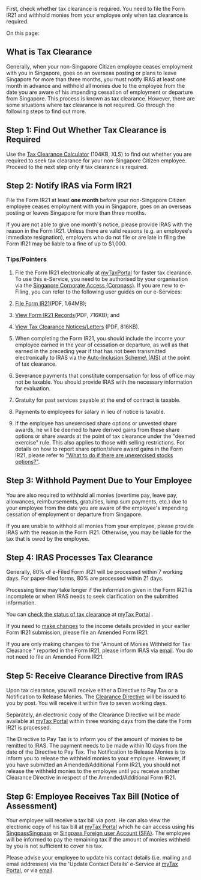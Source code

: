 First, check whether tax clearance is required. You need to file the Form IR21 and withhold monies from your employee only when tax clearance is required.

On this page:

## What is Tax Clearance

Generally, when your non-Singapore Citizen employee ceases employment with you in Singapore, goes on an overseas posting or plans to leave Singapore for more than three months, you must notify IRAS at least one month in advance and withhold all monies due to the employee from the date you are aware of his impending cessation of employment or departure from Singapore. This process is known as tax clearance. However, there are some situations where tax clearance is not required. Go through the following steps to find out more.

## Step 1: Find Out Whether Tax Clearance is Required

Use the [Tax Clearance Calculator](https://www.iras.gov.sg/media/docs/default-source/uploadedfiles/xls/tax-clearance-calculator-3.xls?sfvrsn=f3ba0055_5 "Tax Clearance Calculator") (104KB, XLS) to find out whether you are required to seek tax clearance for your non-Singapore Citizen employee. Proceed to the next step only if tax clearance is required.

## Step 2: Notify IRAS via Form IR21

File the Form IR21 at least **one month** before your non-Singapore Citizen employee ceases employment with you in Singapore, goes on an overseas posting or leaves Singapore for more than three months.

If you are not able to give one month's notice, please provide IRAS with the reason in the Form IR21. Unless there are valid reasons (e.g. an employee's immediate resignation), employers who do not file or are late in filing the Form IR21 may be liable
to a fine of up to $1,000.

### Tips/Pointers

1. File the Form IR21 electronically at [myTaxPortal](https://mytax.iras.gov.sg/ESVWeb/default.aspx "myTax Portal") for faster tax clearance.
    To use this e-Service, you need to be authorised by your organisation via the [Singapore Corporate Access (Corppass)](https://www.corppass.gov.sg/cpauth/login/homepage?URL=%2F&TAM_OP=login "Singapore Corporate Access (Corppass)"). If you are new to e-Filing, you can refer to the following user guides on our e-Services:


1. [File Form IR21](https://www.iras.gov.sg/media/docs/default-source/uploadedfiles/pdf/user-guide-efileir21.pdf?sfvrsn=1ac519e2_21 "File Form IR21")(PDF, 1.64MB);

2. [View Form IR21 Records](https://www.iras.gov.sg/media/docs/default-source/uploadedfiles/pdf/user-guide-editir21.pdf?sfvrsn=5bce2417_6 "View File Form IR21")(PDF, 716KB); and

3. [View Tax Clearance Notices/Letters](https://www.iras.gov.sg/media/docs/default-source/uploadedfiles/pdf/user-guide-viewtaxclearancenotices.pdf?sfvrsn=61192642_7 "View Tax Clearance Notices/Letters") (PDF, 816KB).
2. When completing the Form IR21, you should include the income your employee earned in the year of cessation or departure, as well as that earned in the preceding year if that has not been transmitted electronically to IRAS via the [Auto-Inclusion Scheme\\
    (AIS)](https://www.iras.gov.sg/taxes/individual-income-tax/employers/auto-inclusion-scheme-(ais)-for-employment-income "Auto-Inclusion Scheme (AIS)") at the point of tax clearance.

3. Severance payments that constitute compensation for loss of office may not be taxable. You should provide IRAS with the necessary information for evaluation.

4. Gratuity for past services payable at the end of contract is taxable.

5. Payments to employees for salary in lieu of notice is taxable.

6. If the employee has unexercised share options or unvested share awards, he will be deemed to have derived gains from these share options or share awards at the point of tax clearance under the "deemed exercise" rule. This also applies to those with
    selling restrictions. For details on how to report share option/share award gains in the Form IR21, please refer to ["What to do if there are unexercised stocks options?"](https://www.iras.gov.sg/taxes/individual-income-tax/employers/tax-clearance-for-foreign-spr-employees-(ir21)/filing-tax-clearance/how-to-complete-the-form-ir21#title3 "What to do if there are unexercised stock options?").


## Step 3: Withhold Payment Due to Your Employee

You are also required to withhold all monies (overtime pay, leave pay, allowances, reimbursements, gratuities, lump sum payments, etc.) due to your employee from the date you are aware of the employee's impending cessation of employment or departure from Singapore.

If you are unable to withhold all monies from your employee, please provide IRAS with the reason in the Form IR21. Otherwise, you may be liable for the tax that is owed by the employee.

## Step 4: IRAS Processes Tax Clearance

Generally, 80% of e-Filed Form IR21 will be processed within 7 working days. For paper-filed forms, 80% are processed within 21 days.

Processing time may take longer if the information given in the Form IR21 is incomplete or when IRAS needs to seek clarification on the submitted information.

You can [check the status of tax clearance](https://www.iras.gov.sg/digital-services/employers "check the status of tax clearance") at [myTax Portal](https://mytax.iras.gov.sg/ESVWeb/default.aspx "myTax Portal") .

If you need to [make changes](https://www.iras.gov.sg/taxes/individual-income-tax/employers/tax-clearance-for-foreign-spr-employees-(ir21)/changing-filing-details-withdrawing-form-ir21) to the income details provided in your earlier Form IR21 submission, please file an
Amended Form IR21.

If you are only making changes to the "Amount of Monies Withheld for Tax Clearance " reported in the Form IR21, please inform IRAS via [email](https://www.iras.gov.sg/contact-us/individual-income-tax#title4).
You do not need to file an Amended Form IR21.

## Step 5: Receive Clearance Directive from IRAS

Upon tax clearance, you will receive either a Directive to Pay Tax or a Notification to Release Monies. The [Clearance Directive](https://www.iras.gov.sg/taxes/individual-income-tax/employers/tax-clearance-for-foreign-spr-employees-(ir21)/clearance-directives "Clearance Directive") will be issued to you by post. You will receive it within five to seven working days.

Separately, an electronic copy of the Clearance Directive will be made available at [myTax Portal](https://mytax.iras.gov.sg/ESVWeb/default.aspx "myTax Portal") within three working days from the date the Form IR21 is processed.

The Directive to Pay Tax is to inform you of the amount of monies to be remitted to IRAS. The payment needs to be made within 10 days from the date of the Directive to Pay Tax. The Notification to Release Monies is to inform you to release the withheld
monies to your employee. However, if you have submitted an Amended/Additional Form IR21, you should not release the withheld monies to the employee until you receive another Clearance Directive in respect of the Amended/Additional Form IR21.

## Step 6: Employee Receives Tax Bill (Notice of Assessment)

Your employee will receive a tax bill via post. He can also view the electronic copy of his tax bill at [myTax Portal](https://mytax.iras.gov.sg/ESVWeb/default.aspx "myTax Portal") which he can access using his [Singpass](https://www.singpass.gov.sg/spauth/login/loginpage?URL=%2F&amp;TAM_OP=login "Singpass")[Singpass](https://www.singpass.gov.sg/home/ui/login "Singpass")
or [Singpass Foreign user Account (SFA)](https://www.iras.gov.sg/digital-services/others/singpass-foreign-user-account-(sfa)-for-foreign-individuals "IRAS Unique Account").
The employee will be informed to pay the remaining tax if the amount of monies withheld by you is not sufficient to cover his tax.

Please advise your employee to update his contact details (i.e. mailing and email addresses) via the 'Update Contact Details' e-Service at [myTax Portal](https://mytax.iras.gov.sg/ESVWeb/default.aspx "myTax Portal"), or via [email](https://www.iras.gov.sg/contact-us/individual-income-tax#title4).
